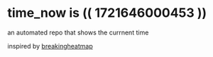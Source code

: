 # time_now is (( 1721646000453 ))

an automated repo that shows the currnent time

inspired by [breakingheatmap](https://github.com/breakingheatmap/breakingheatmap)
